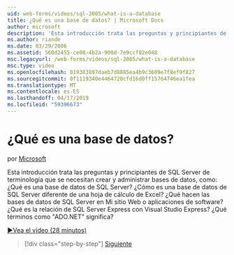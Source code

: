 ```yaml
---
uid: web-forms/videos/sql-2005/what-is-a-database
title: ¿Qué es una base de datos? | Microsoft Docs
author: microsoft
description: 'Esta introducción trata las preguntas y principiantes de SQL Server de terminología que se necesitan crear y administrar bases de datos, como: ¿Qué es una base de datos de SQL Server? Cómo...'
ms.author: riande
ms.date: 03/29/2006
ms.assetid: 560d2455-ce08-4b2a-900d-7e9ccf82e048
msc.legacyurl: /web-forms/videos/sql-2005/what-is-a-database
msc.type: video
ms.openlocfilehash: 019383897daeb7d8885ea4b9c3609e7f8ef9f827
ms.sourcegitcommit: 0f1119340e4464720cfd16d0ff15764746ea1fea
ms.translationtype: MT
ms.contentlocale: es-ES
ms.lasthandoff: 04/17/2019
ms.locfileid: "59396673"
---
```

# <a name="what-is-a-database"></a>¿Qué es una base de datos?

por [Microsoft](https://github.com/microsoft)

Esta introducción trata las preguntas y principiantes de SQL Server de terminología que se necesitan crear y administrar bases de datos, como: ¿Qué es una base de datos de SQL Server? ¿Cómo es una base de datos de SQL Server diferente de una hoja de cálculo de Excel? ¿Qué hacen las bases de datos de SQL Server en Mi sitio Web o aplicaciones de software? ¿Qué es la relación de SQL Server Express con Visual Studio Express? ¿Qué términos como "ADO.NET" significa?

[&#9654;Vea el vídeo (28 minutos)](https://channel9.msdn.com/Blogs/ASP-NET-Site-Videos/what-is-a-database)

> [!div class="step-by-step"]
> [Siguiente](understanding-database-tables-and-records.md)
